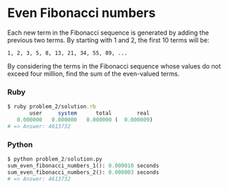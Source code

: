 Even Fibonacci numbers
======================

Each new term in the Fibonacci sequence is generated by adding the previous two terms. By starting with 1 and 2, the first 10 terms will be:

`1, 2, 3, 5, 8, 13, 21, 34, 55, 89, ...`

By considering the terms in the Fibonacci sequence whose values do not exceed four million, find the sum of the even-valued terms.

### Ruby
```ruby
$ ruby problem_2/solution.rb
       user     system      total        real
   0.000000   0.000000   0.000000 (  0.000009)
# => Answer: 4613732
```

### Python
```python
$ python problem_2/solution.py
sum_even_fibonacci_numbers_1(): 0.000010 seconds
sum_even_fibonacci_numbers_2(): 0.000003 seconds
# => Answer: 4613732
```
